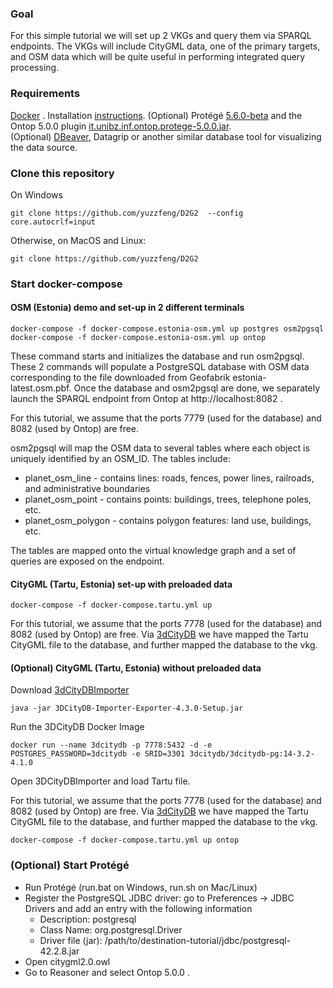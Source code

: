 ### Goal
For this simple tutorial we will set up 2 VKGs and query them via SPARQL endpoints. The VKGs will include CityGML data, one of the primary targets, and OSM data which will be quite useful in performing integrated query processing.

### Requirements
[Docker](https://www.docker.com/) . Installation [instructions](https://docs.docker.com/engine/install/).
(Optional) Protégé [5.6.0-beta](https://github.com/protegeproject/protege-distribution/releases) and the Ontop 5.0.0 plugin [it.unibz.inf.ontop.protege-5.0.0.jar](https://github.com/ontop/ontop/releases).  
(Optional) [DBeaver](https://dbeaver.io/), Datagrip or another similar database tool for visualizing the data source.


### Clone this repository
On Windows
```
git clone https://github.com/yuzzfeng/D2G2  --config core.autocrlf=input
```
Otherwise, on MacOS and Linux:
```
git clone https://github.com/yuzzfeng/D2G2
```

### Start docker-compose

#### OSM (Estonia) demo and set-up in 2 different terminals
```
docker-compose -f docker-compose.estonia-osm.yml up postgres osm2pgsql
docker-compose -f docker-compose.estonia-osm.yml up ontop
```
These command starts and initializes the database and run osm2pgsql. These 2 commands will populate a PostgreSQL database with OSM data corresponding to the file downloaded from Geofabrik estonia-latest.osm.pbf. Once the database and osm2pgsql are done, we separately launch the SPARQL endpoint from Ontop at http://localhost:8082 .

For this tutorial, we assume that the ports 7779 (used for the database) and 8082 (used by Ontop) are free.

osm2pgsql will map the OSM data to several tables where each object is uniquely identified by an OSM_ID. The tables include:
* planet_osm_line - contains lines: roads, fences, power lines, railroads, and administrative boundaries
* planet_osm_point - contains points: buildings, trees, telephone poles, etc.
* planet_osm_polygon - contains polygon features: land use, buildings, etc.

The tables are mapped onto the virtual knowledge graph and a set of queries are exposed on the endpoint.

#### CityGML (Tartu, Estonia) set-up with preloaded data

```
docker-compose -f docker-compose.tartu.yml up
```
For this tutorial, we assume that the ports 7778 (used for the database) and 8082 (used by Ontop) are free.
Via [3dCityDB](https://www.3dcitydb.org/3dcitydb/3dimpexp/) we have mapped the Tartu CityGML file to the database, and further mapped the database to the vkg.

#### (Optional) CityGML (Tartu, Estonia) without preloaded data

Download [3dCityDBImporter](https://www.3dcitydb.org/3dcitydb/downloads/)
```
java -jar 3DCityDB-Importer-Exporter-4.3.0-Setup.jar
```
Run the 3DCityDB Docker Image
```
docker run --name 3dcitydb -p 7778:5432 -d -e POSTGRES_PASSWORD=3dcitydb -e SRID=3301 3dcitydb/3dcitydb-pg:14-3.2-4.1.0
```
Open 3DCityDBImporter and load Tartu file.

For this tutorial, we assume that the ports 7778 (used for the database) and 8082 (used by Ontop) are free.
Via [3dCityDB](https://www.3dcitydb.org/3dcitydb/3dimpexp/) we have mapped the Tartu CityGML file to the database, and further mapped the database to the vkg.

```
docker-compose -f docker-compose.tartu.yml up ontop
```

### (Optional) Start Protégé
* Run Protégé (run.bat on Windows, run.sh on Mac/Linux)
* Register the PostgreSQL JDBC driver: go to Preferences -> JDBC Drivers and add an entry with the following information
  * Description: postgresql
  * Class Name: org.postgresql.Driver
  * Driver file (jar): /path/to/destination-tutorial/jdbc/postgresql-42.2.8.jar
* Open citygml2.0.owl
* Go to Reasoner and select Ontop 5.0.0 .
